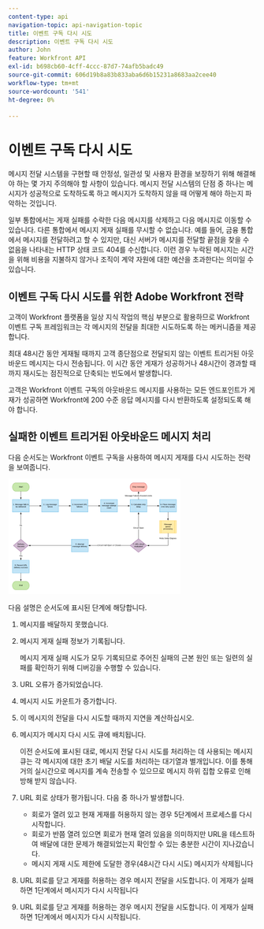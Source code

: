 ```yaml
---
content-type: api
navigation-topic: api-navigation-topic
title: 이벤트 구독 다시 시도
description: 이벤트 구독 다시 시도
author: John
feature: Workfront API
exl-id: b698cb60-4cff-4ccc-87d7-74afb5badc49
source-git-commit: 606d19b8a83b833aba6d6b15231a8683aa2cee40
workflow-type: tm+mt
source-wordcount: '541'
ht-degree: 0%

---
```


# 이벤트 구독 다시 시도

메시지 전달 시스템을 구현할 때 안정성, 일관성 및 사용자 환경을 보장하기 위해 해결해야 하는 몇 가지 주의해야 할 사항이 있습니다. 메시지 전달 시스템의 단점 중 하나는 메시지가 성공적으로 도착하도록 하고 메시지가 도착하지 않을 때 어떻게 해야 하는지 파악하는 것입니다.

일부 통합에서는 게재 실패를 수락한 다음 메시지를 삭제하고 다음 메시지로 이동할 수 있습니다.  다른 통합에서 메시지 게재 실패를 무시할 수 없습니다. 예를 들어, 금융 통합에서 메시지를 전달하려고 할 수 있지만, 대신 서버가 메시지를 전달할 끝점을 찾을 수 없음을 나타내는 HTTP 상태 코드 404를 수신합니다. 이런 경우 누락된 메시지는 시간을 위해 비용을 지불하지 않거나 조직이 계약 자원에 대한 예산을 초과한다는 의미일 수 있습니다.

## 이벤트 구독 다시 시도를 위한 Adobe Workfront 전략

고객이 Workfront 플랫폼을 일상 지식 작업의 핵심 부분으로 활용하므로 Workfront 이벤트 구독 프레임워크는 각 메시지의 전달을 최대한 시도하도록 하는 메커니즘을 제공합니다.

최대 48시간 동안 게재될 때까지 고객 종단점으로 전달되지 않는 이벤트 트리거된 아웃바운드 메시지는 다시 전송됩니다. 이 시간 동안 게재가 성공하거나 48시간이 경과할 때까지 재시도는 점진적으로 단축되는 빈도에서 발생합니다.

고객은 Workfront 이벤트 구독의 아웃바운드 메시지를 사용하는 모든 엔드포인트가 게재가 성공하면 Workfront에 200 수준 응답 메시지를 다시 반환하도록 설정되도록 해야 합니다.

## 실패한 이벤트 트리거된 아웃바운드 메시지 처리

다음 순서도는 Workfront 이벤트 구독을 사용하여 메시지 게재를 다시 시도하는 전략을 보여줍니다.

![](assets/event-subscription-circuit-breaker-retries-350x234.png)

다음 설명은 순서도에 표시된 단계에 해당합니다.

1. 메시지를 배달하지 못했습니다.
1. 메시지 게재 실패 정보가 기록됩니다.

   메시지 게재 실패 시도가 모두 기록되므로 주어진 실패의 근본 원인 또는 일련의 실패를 확인하기 위해 디버깅을 수행할 수 있습니다.

1. URL 오류가 증가되었습니다.
1. 메시지 시도 카운트가 증가합니다.
1. 이 메시지의 전달을 다시 시도할 때까지 지연을 계산하십시오.
1. 메시지가 메시지 다시 시도 큐에 배치됩니다.

   이전 순서도에 표시된 대로, 메시지 전달 다시 시도를 처리하는 데 사용되는 메시지 큐는 각 메시지에 대한 초기 배달 시도를 처리하는 대기열과 별개입니다. 이를 통해 거의 실시간으로 메시지를 계속 전송할 수 있으므로 메시지 하위 집합 오류로 인해 방해 받지 않습니다.

1. URL 회로 상태가 평가됩니다. 다음 중 하나가 발생합니다.

   * 회로가 열려 있고 현재 게재를 허용하지 않는 경우 5단계에서 프로세스를 다시 시작합니다.
   * 회로가 반쯤 열려 있으면 회로가 현재 열려 있음을 의미하지만 URL을 테스트하여 배달에 대한 문제가 해결되었는지 확인할 수 있는 충분한 시간이 지나갔습니다.
   * 메시지 게재 시도 제한에 도달한 경우(48시간 다시 시도) 메시지가 삭제됩니다

1. URL 회로를 닫고 게재를 허용하는 경우 메시지 전달을 시도합니다. 이 게재가 실패하면 1단계에서 메시지가 다시 시작됩니다

1. URL 회로를 닫고 게재를 허용하는 경우 메시지 전달을 시도합니다. 이 게재가 실패하면 1단계에서 메시지가 다시 시작됩니다.

   <!--
   <li value="10" data-mc-conditions="QuicksilverOrClassic.Draft mode">Workfront disables Event Subscriptions when both of the following criteria are met:
   <ul>
   <!--
   <li data-mc-conditions="QuicksilverOrClassic.Draft mode">The Event Subscription has failed 1000 delivery attempts consecutively</li>
   <li data-mc-conditions="QuicksilverOrClassic.Draft mode">48 hours have passed since the last successful delivery</li>
   </ul></li>
   -->

